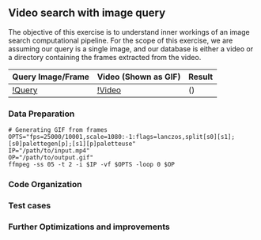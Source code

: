 ## Video search with image query
The objective of this exercise is to understand inner workings of an image search computational pipeline.
For the scope of this exercise, we are assuming our query is a single image, and our database is either 
a video or a directory containing the frames extracted from the video.

Query Image/Frame |  Video (Shown as GIF) | Result |
------------------|-----------------------|--------|
[!Query](../../data/frames/000100.jpg "Frame 100") | [!Video](../../assets/ex01-test.gif "Video") | () | 

### Data Preparation

```shell
# Generating GIF from frames
OPTS="fps=25000/10001,scale=1080:-1:flags=lanczos,split[s0][s1];[s0]palettegen[p];[s1][p]paletteuse"
IP="/path/to/input.mp4"
OP="/path/to/output.gif"
ffmpeg -ss 05 -t 2 -i $IP -vf $OPTS -loop 0 $OP
```

### Code Organization

### Test cases

### Further Optimizations and improvements
